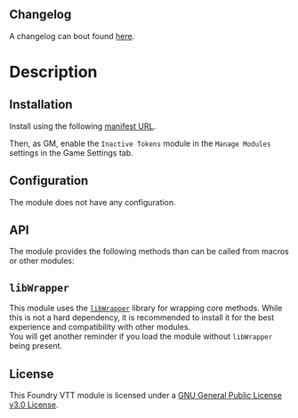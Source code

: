 <!-- ![Release](https://img.shields.io/github/v/release/jagoe/fvtt-module-inactive-tokens?sort=semver)
![Supported Foundry Version](https://img.shields.io/badge/Foundry-v0.7.9-informational)
![Latest Release Download Count](https://img.shields.io/github/downloads/jagoe/fvtt-module-inactive-tokens/latest/module.zip)
![Forge Installs](https://img.shields.io/badge/dynamic/json?url=https:%2F%2Fforge-vtt.com%2Fapi%2Fbazaar%2Fpackage%2Finactive-tokens&query=package.installs&colorB=4aa94a&label=Forge%20Installs&suffix=%25)

![Pipeline Status](https://github.com/jagoe/fvtt-module-inactive-tokens/workflows/Module%20CI/CD/badge.svg)
[![codecov](https://codecov.io/gh/jagoe/fvtt-module-inactive-tokens/branch/main/graph/badge.svg?token=SCJTRYKL84)](https://codecov.io/gh/jagoe/fvtt-module-inactive-tokens)

![License](https://img.shields.io/github/license/jagoe/fvtt-module-inactive-tokens) -->

## Changelog

A changelog can bout found [here](./CHANGELOG.md).

# Description

<!-- A Foundry VTT module that automatically opens and focuses the current combatant's actor/token sheet.\
It works well with [PopOut!](https://github.com/League-of-Foundry-Developers/fvtt-module-popout) to declutter the screen, while still enabling a GM to quickly view and access each combatant's sheet.

Currently, there is no public API for the module. If there is a need for one, feel free to open an issue or create a PR. -->

## Installation

Install using the following [manifest URL](https://github.com/jagoe/fvtt-module-inactive-tokens/releases/latest/download/module.json).

Then, as GM, enable the `Inactive Tokens` module in the `Manage Modules` settings in the Game Settings tab.

## Configuration

The module does not have any configuration.

## API

The module provides the following methods than can be called from macros or other modules:

<!-- TODO: API -->

## `libWrapper`

This module uses the [`libWrapper`](https://github.com/ruipin/fvtt-lib-wrapper) library for wrapping core methods. While this is not a hard dependency, it is recommended to install it for the best experience and compatibility with other modules.\
You will get another reminder if you load the module without `libWrapper` being present.

## License

This Foundry VTT module is licensed under a [GNU General Public License v3.0 License](./LICENSE).
